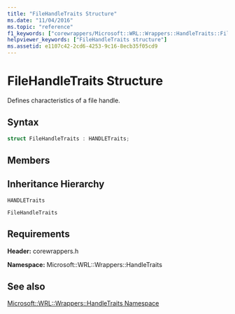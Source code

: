 ```yaml
---
title: "FileHandleTraits Structure"
ms.date: "11/04/2016"
ms.topic: "reference"
f1_keywords: ["corewrappers/Microsoft::WRL::Wrappers::HandleTraits::FileHandleTraits"]
helpviewer_keywords: ["FileHandleTraits structure"]
ms.assetid: e1107c42-2cd6-4253-9c16-8ecb35f05cd9
---
```

# FileHandleTraits Structure

Defines characteristics of a file handle.

## Syntax

```cpp
struct FileHandleTraits : HANDLETraits;
```

## Members

## Inheritance Hierarchy

`HANDLETraits`

`FileHandleTraits`

## Requirements

**Header:** corewrappers.h

**Namespace:** Microsoft::WRL::Wrappers::HandleTraits

## See also

[Microsoft::WRL::Wrappers::HandleTraits Namespace](microsoft-wrl-wrappers-handletraits-namespace.md)

